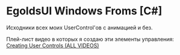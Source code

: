 # EgoldsUI Windows Froms [C#]
Исходники всех моих UserControl'ов с анимацией и без.

Плей-лист видео в которых я создаю эти элементы управления:
[Creating User Controls (ALL VIDEOS)](https://www.youtube.com/watch?v=T42HV_IkKrk&list=PLAjtcCEYUunkdXFMYrxJ68h1xPBVbd6LL "Creating User Controls (ALL VIDEOS)")
